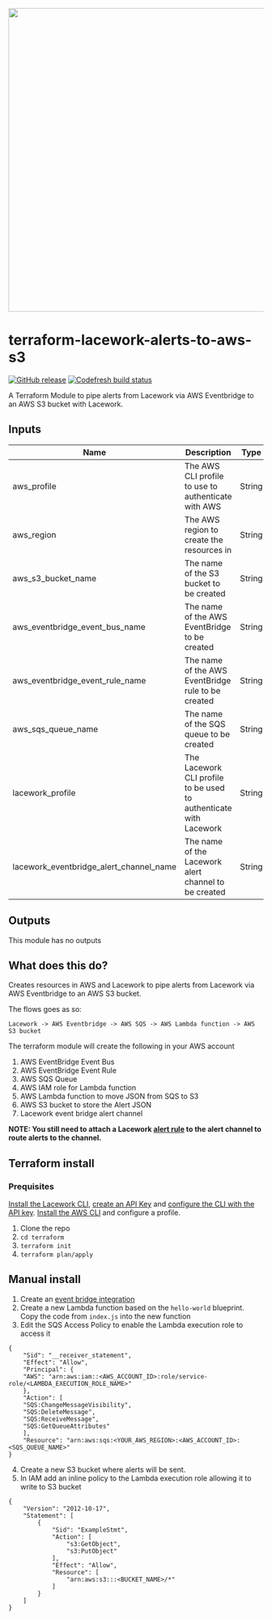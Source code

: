 <a href="https://lacework.com"><img src="https://techally-content.s3-us-west-1.amazonaws.com/public-content/lacework_logo_full.png" width="600"></a>

# terraform-lacework-alerts-to-aws-s3

[![GitHub release](https://img.shields.io/github/release/lacework/terraform-lacework-alerts-to-aws-s3.svg)](https://github.com/lacework/terraform-lacework-alerts-to-aws-s3/releases/)
[![Codefresh build status]( https://g.codefresh.io/api/badges/pipeline/lacework/terraform-modules%2Ftest-compatibility?type=cf-1&key=eyJhbGciOiJIUzI1NiJ9.NWVmNTAxOGU4Y2FjOGQzYTkxYjg3ZDEx.RJ3DEzWmBXrJX7m38iExJ_ntGv4_Ip8VTa-an8gBwBo)]( https://g.codefresh.io/pipelines/edit/new/builds?id=607e25e6728f5a6fba30431b&pipeline=test-compatibility&projects=terraform-modules&projectId=607db54b728f5a5f8930405d)

A Terraform Module to pipe alerts from Lacework via AWS Eventbridge to an AWS S3 bucket with Lacework.

## Inputs

| Name | Description | Type | Default | Required |
|------|-------------|------|---------|----------|
| aws_profile | The AWS CLI profile to use to authenticate with AWS | String | none | Yes |
| aws_region | The AWS region to create the resources in | String | none | Yes |
| aws_s3_bucket_name | The name of the S3 bucket to be created | String | none | Yes |
| aws_eventbridge_event_bus_name | The name of the AWS EventBridge to be created | String | Lacework_Alerts_Event_Bus | No |
| aws_eventbridge_event_rule_name | The name of the AWS EventBridge rule to be created | String | Lacework_Alerts_Event_Rule | No |
| aws_sqs_queue_name | The name of the SQS queue to be created | String | Lacework_Alerts_SQS_Queue_Name | No |
| lacework_profile | The Lacework CLI profile to be used to authenticate with Lacework | String | default | No |
| lacework_eventbridge_alert_channel_name | The name of the Lacework alert channel to be created | String | Alerts to AWS S3 via EventBridge | No |


## Outputs

This module has no outputs

## What does this do?

Creates resources in AWS and Lacework to pipe alerts from Lacework via AWS Eventbridge to an AWS S3 bucket.

The flows goes as so:

`Lacework -> AWS Eventbridge -> AWS SQS -> AWS Lambda function -> AWS S3 bucket`

The terraform module will create the following in your AWS account

1. AWS EventBridge Event Bus
2. AWS EventBridge Event Rule
3. AWS SQS Queue
4. AWS IAM role for Lambda function
5. AWS Lambda function to move JSON from SQS to S3
6. AWS S3 bucket to store the Alert JSON
7. Lacework event bridge alert channel

**NOTE: You still need to attach a Lacework [alert rule](https://docs.lacework.com/console/alert-rules) to the alert channel to route alerts to the channel.**

## Terraform install

### Prequisites
[Install the Lacework CLI](https://docs.lacework.com/cli#installation), [create an API Key](https://docs.lacework.com/cli#create-api-key) and [configure the CLI with the API key](https://docs.lacework.com/cli#configure-the-cli). [Install the AWS CLI](https://docs.aws.amazon.com/cli/latest/userguide/getting-started-install.html) and configure a profile.

1. Clone the repo
2. `cd terraform`
3. `terraform init`
4. `terraform plan/apply`

## Manual install

1. Create an [event bridge integration](https://docs.lacework.com/amazon-event-bridge#create-resources-within-your-aws-account)
2. Create a new Lambda function based on the `hello-world` blueprint. Copy the code from `index.js` into the new function
3. Edit the SQS Access Policy to enable the Lambda execution role to access it

```
{
    "Sid": "__receiver_statement",
    "Effect": "Allow",
    "Principal": {
    "AWS": "arn:aws:iam::<AWS_ACCOUNT_ID>:role/service-role/<LAMBDA_EXECUTION_ROLE_NAME>"
    },
    "Action": [
    "SQS:ChangeMessageVisibility",
    "SQS:DeleteMessage",
    "SQS:ReceiveMessage",
    "SQS:GetQueueAttributes"
    ],
    "Resource": "arn:aws:sqs:<YOUR_AWS_REGION>:<AWS_ACCOUNT_ID>:<SQS_QUEUE_NAME>"
}
```

4. Create a new S3 bucket where alerts will be sent.
5. In IAM add an inline policy to the Lambda execution role allowing it to write to S3 bucket

```
{
    "Version": "2012-10-17",
    "Statement": [
        {
            "Sid": "ExampleStmt",
            "Action": [
                "s3:GetObject",
                "s3:PutObject"
            ],
            "Effect": "Allow",
            "Resource": [
                "arn:aws:s3:::<BUCKET_NAME>/*"
            ]
        }
    ]
}
```
